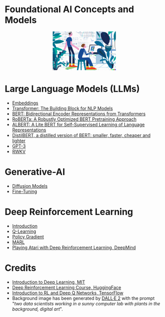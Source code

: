 # Foundational AI Concepts and Models

<p align="center">
  <img src="/img/dall-e-ai.png" width="200">
</p>

# Large Language Models (LLMs)

- [Embeddings](./llms/Embeddings.md)
- [Transformer: The Building Block for NLP Models](./llms/Transformer.md)
- [BERT: Bidirectional Encoder Representations from Transformers](./llms/BERT.md)
- [RoBERTa: A Robustly Optimized BERT Pretraining Approach](./llms/RoBERTa.md)
- [ALBERT: A Lite BERT for Self-Supervised Learning of Language Representations](./llms/ALBERT.md)
- [DistilBERT, a distilled version of BERT: smaller, faster, cheaper and lighter](./llms/DistilBERT.md)
- [GPT-3](./llms/GPT-3.md)
- [RWKV](./llms/RWKV.md)

# Generative-AI

- [Diffusion Models](./gen-ai/Diffusion-Models.md)
- [Fine-Tuning](./gen-ai/FineTuning.md)

# Deep Reinforcement Learning

- [Introduction](./reinforcement-learning/Intro.md)
- [Q-Learning](./reinforcement-learning/Q-Learning.md)
- [Policy Gradient](./reinforcement-learning/Policy-Gradient.md)
- [MARL](./reinforcement-learning/MARL.md)
- [Playing Atari with Deep Reinforcement Learning, DeepMind](./reinforcement-learning/Playing-Atari-with-DeepRL.md)

# Credits

- [Introduction to Deep Learning, MIT](http://introtodeeplearning.com/)
- [Deep Reinforcement Learning Course, HuggingFace](https://huggingface.co/learn/deep-rl-course/)
- [Introduction to RL and Deep Q Networks, TensorFlow](https://www.tensorflow.org/agents/tutorials/0_intro_rl)
- Background image has been generated by [DALL·E 2](https://openai.com/dall-e-2/) with the prompt "*two data scientists working in a sunny computer lab with plants in the background, digital art*".